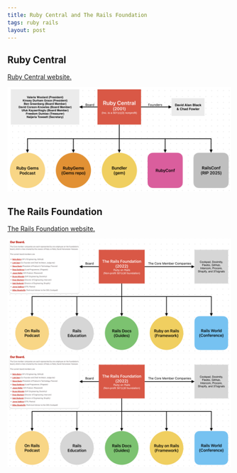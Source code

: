 ```yaml
---
title: Ruby Central and The Rails Foundation
tags: ruby rails
layout: post
---
```


## Ruby Central

[Ruby Central website.](https://rubycentral.org/)

<img src="/files/ruby-central-organization-chart.png" alt="Ruby Central Organization Chart" class="img-responsive">

## The Rails Foundation

[The Rails Foundation website.](https://rubyonrails.org/foundation)

![The Rails Foundation Organization Chart](/files/rails-foundation-organization-chart.png)
<img src="/files/rails-foundation-organization-chart.png" alt="The Rails Foundation Organization Chart" class="img-responsive">

